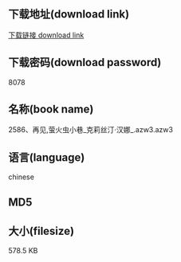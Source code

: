 ## 下载地址(download link)
[下载链接 download link](https://voluble-croquembouche-d321dc.netlify.app/?s=2586%E3%80%81%E5%86%8D%E8%A7%81%2C%E8%90%A4%E7%81%AB%E8%99%AB%E5%B0%8F%E5%B7%B7_%E5%85%8B%E8%8E%89%E4%B8%9D%E6%B1%80%C2%B7%E6%B1%89%E5%A8%9C_.azw3)

## 下载密码(download password)
8078

## 名称(book name)
2586、再见,萤火虫小巷_克莉丝汀·汉娜_.azw3.azw3

## 语言(language)
chinese

## MD5


## 大小(filesize)
578.5 KB
